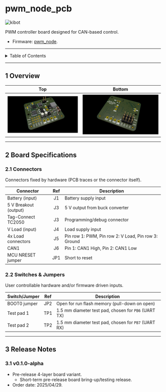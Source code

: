 # pwm_node_pcb

![kibot](https://github.com/danielljeon/pwm_node_pcb/actions/workflows/kibot.yaml/badge.svg)

PWM controller board designed for CAN-based control.

- Firmware: [pwm_node](https://github.com/danielljeon/pwm_node).

---

<details markdown="1">
  <summary>Table of Contents</summary>

<!-- TOC -->
* [pwm_node_pcb](#pwm_node_pcb)
  * [1 Overview](#1-overview)
  * [2 Board Specifications](#2-board-specifications)
    * [2.1 Connectors](#21-connectors)
    * [2.2 Switches & Jumpers](#22-switches--jumpers)
  * [3 Release Notes](#3-release-notes)
    * [3.1 v0.1.0-alpha](#31-v010-alpha)
<!-- TOC -->

</details>

---

## 1 Overview

|                        Top                         |                          Bottom                          |
|:--------------------------------------------------:|:--------------------------------------------------------:|
| ![pwm_node_pcb-top.png](docs/pwm_node_pcb-top.png) | ![pwm_node_pcb-bottom.png](docs/pwm_node_pcb-bottom.png) |

---

## 2 Board Specifications

### 2.1 Connectors

Connectors fixed by hardware (PCB traces or the connector itself).

| Connector             | Ref | Description                                          |
|-----------------------|:---:|------------------------------------------------------|
| Battery (input)       | J1  | Battery supply input                                 |
| 5 V Breakout (output) | J3  | 5 V output from buck converter                       |
| Tag-Connect TC2050    | J3  | Programming/debug connector                          |
| V Load (input)        | J4  | Load supply input                                    |
| 4x Load connectors    | J5  | Pin row 1: PWM, Pin row 2: V Load, Pin row 3: Ground |
| CAN1                  | J6  | Pin 1: CAN1 High, Pin 2: CAN1 Low                    |
| MCU NRESET jumper     | JP1 | Short to reset                                       |

### 2.2 Switches & Jumpers

User controllable hardware and/or firmware driven inputs.

| Switch/Jumper | Ref | Description                                          |
|---------------|:---:|------------------------------------------------------|
| BOOT0 jumper  | JP2 | Open for run flash memory (pull-down on open)        |
| Test pad 1    | TP1 | 1.5 mm diameter test pad, chosen for `PB6` (UART TX) |
| Test pad 2    | TP2 | 1.5 mm diameter test pad, chosen for `PB7` (UART RX) |

---

## 3 Release Notes

### 3.1 v0.1.0-alpha

- Pre-release 4-layer board variant.
    - Short-term pre-release board bring-up/testing release.
- Order date: 2025/04/29.
